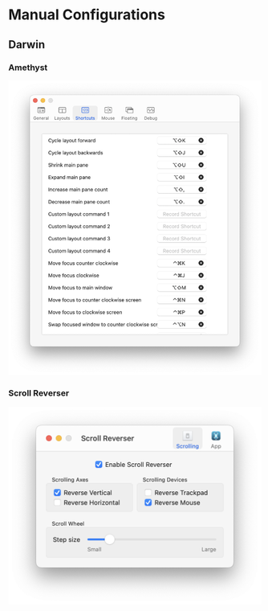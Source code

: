 # Manual Configurations

## Darwin

### Amethyst

![](img/amethyst.png)

### Scroll Reverser

![](img/scroll-reverser.png)
